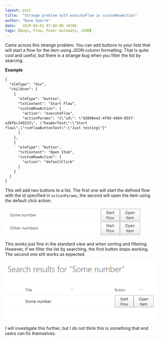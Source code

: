 ```yaml
---
layout: post
title:  "Strange problem with executeFlow in customRowAction"
author: "Rune Sperre"
date:   2020-04-01 07:00:00 +0200
tags: [Bugs, Flow, Power Automate, JSON]
---
```


Came across this strange problem. 
You can add buttons to your lists that will start a flow for the item using JSON column formatting. That is quite cool and useful, but there is a strange bug when you filter the list by searcing.

**Example**
````
{
  "elmType": "div",
  "children": [
    {
      "elmType": "button",
      "txtContent": "Start Flow",
      "customRowAction": {
        "action": "executeFlow",
        "actionParams": "{\"id\": \"d2098ee2-4f9d-4d84-8557-a39fbc249231\", \"headerText\":\"Start flow\",\"runFlowButtonText\":\"Just testing\"}"
      }
    },
    {
      "elmType": "button",
      "txtContent": "Open Item",
      "customRowAction": {
        "action": "defaultClick"
      }
    }
  ]
}
````
This will add two buttons to a list. The first one will start the defined flow with the id specified in `actionParams`, the second will open the item using the default click action:

![Custom buttons!](/images/customaction-01.png)

This works just fine in the standard view and when sorting and filtering. However, if we filter the list by searching, the first button stops working. The second one still works as expected.

![Custom buttons!](/images/customaction-02.png)

I will investigate this further, but I do not think this is something that end users can fix themselves.